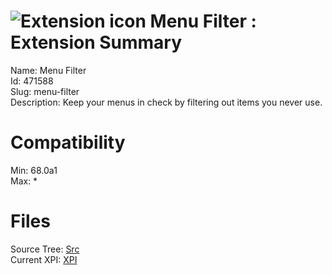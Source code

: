 # ![Extension icon](https://addons.thunderbird.net/user-media/addon_icons/471/471588-64.png?modified=1546258109) Menu Filter : Extension Summary

Name: Menu Filter  
Id: 471588  
Slug: menu-filter  
Description: Keep your menus in check by filtering out items you never use.
  

# Compatibility
Min: 68.0a1  
Max: *  

# Files

Source Tree: [Src](C:/Dev/Thunderbird/ThunderKdB/xall/x68/471588-menu-filter/src)  
Current XPI: [XPI](C:/Dev/Thunderbird/ThunderKdB/xall/x68/471588-menu-filter/xpi)  



